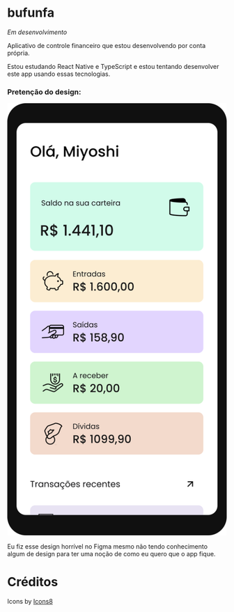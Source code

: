 # bufunfa

*Em desenvolvimento*

Aplicativo de controle financeiro que estou desenvolvendo por conta própria.

Estou estudando React Native e TypeScript e estou tentando desenvolver este app usando essas tecnologias.

### Pretenção do design:

![Preview](https://github.com/Mitacho/bufunfa/blob/main/Preview%20Mockup.svg)

Eu fiz esse design horrível no Figma mesmo não tendo conhecimento algum de design para ter uma noção de como eu quero que o app fique.

# Créditos

Icons by [Icons8](https://icons8.com.br/)
